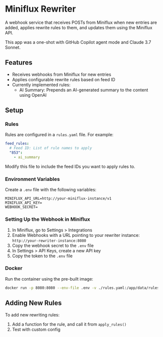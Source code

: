 # Miniflux Rewriter

A webhook service that receives POSTs from Miniflux when new entries are added, applies rewrite rules to them, and updates them using the Miniflux API.

This app was a one-shot with GitHub Copilot agent mode and Claude 3.7 Sonnet.

## Features

- Receives webhooks from Miniflux for new entries
- Applies configurable rewrite rules based on feed ID
- Currently implemented rules:
  - AI Summary: Prepends an AI-generated summary to the content using OpenAI

## Setup

### Rules

Rules are configured in a `rules.yaml` file. For example:

```yaml
feed_rules:
  # Feed ID: List of rule names to apply
  "853":
    - ai_summary
```

Modify this file to include the feed IDs you want to apply rules to.

### Environment Variables

Create a `.env` file with the following variables:

```env
MINIFLUX_API_URL=http://your-miniflux-instance/v1
MINIFLUX_API_KEY=
WEBHOOK_SECRET=
```

### Setting Up the Webhook in Miniflux

1. In Miniflux, go to Settings > Integrations
2. Enable Webhooks with a URL pointing to your rewriter instance: `http://your-rewriter-instance:8080`
3. Copy the webhook secret to the `.env` file
4. In Settings > API Keys, create a new API key
5. Copy the token to the `.env` file

### Docker

Run the container using the pre-built image:

```bash
docker run -p 8080:8080 --env-file .env -v ./rules.yaml:/app/data/rules.yaml ghcr.io/pl4nty/miniflux-rewriter
```

## Adding New Rules

To add new rewriting rules:

1. Add a function for the rule, and call it from `apply_rules()`
2. Test with custom config
